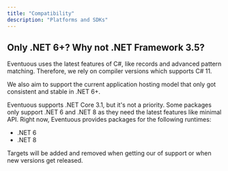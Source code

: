 ```yaml
---
title: "Compatibility"
description: "Platforms and SDKs"
---
```


## Only .NET 6+? Why not .NET Framework 3.5?

Eventuous uses the latest features of C#, like records and advanced pattern matching. Therefore, we rely on compiler versions which supports C# 11.

We also aim to support the current application hosting model that only got consistent and stable in .NET 6+.

Eventuous supports .NET Core 3.1, but it's not a priority. Some packages only support .NET 6 and .NET 8 as they need the latest features like minimal API. Right now, Eventuous provides packages for the following runtimes:

- .NET 6
- .NET 8

Targets will be added and removed when getting our of support or when new versions get released.

